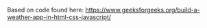 Based on code found here: https://www.geeksforgeeks.org/build-a-weather-app-in-html-css-javascript/
